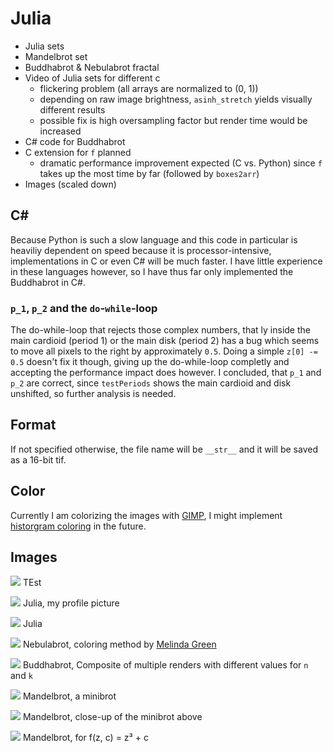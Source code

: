 # Julia
- Julia sets
- Mandelbrot set
- Buddhabrot & Nebulabrot fractal
- Video of Julia sets for different c
  - flickering problem (all arrays are normalized to (0, 1))
  - depending on raw image brightness, ``asinh_stretch`` yields visually different results
  - possible fix is high oversampling factor but render time would be increased
- C# code for Buddhabrot
- C extension for ``f`` planned
  - dramatic performance improvement expected (C vs. Python) since ``f`` takes up the most time by far (followed by ``boxes2arr``)
- Images (scaled down)

## C#
Because Python is such a slow language and this code in particular is heaviliy dependent on speed because it is processor-intensive, implementations in C or even C# will be much faster. I have little experience in these languages however, so I have thus far only implemented the Buddhabrot in C#.
### ``p_1``, ``p_2`` and the ``do``-``while``-loop
The do-while-loop that rejects those complex numbers, that ly inside the main cardioid (period 1) or the main disk (period 2) has a bug which seems to move all pixels to the right by approximately ``0.5``. Doing a simple ``z[0] -= 0.5`` doesn't fix it though, giving up the do-while-loop completly and accepting the performance impact does however. I concluded, that ``p_1`` and ``p_2`` are correct, since ``testPeriods`` shows the main cardioid and disk unshifted, so further analysis is needed.

## Format
If not specified otherwise, the file name will be ``__str__`` and it will be saved as a 16-bit tif.

## Color
Currently I am colorizing the images with [GIMP](https://www.gimp.org/), I might implement [historgram coloring](https://en.wikipedia.org/wiki/Plotting_algorithms_for_the_Mandelbrot_set#Histogram_coloring) in the future.

## Images

![](https://github.com/leftgoes/Julia/blob/main/images/Julia.jpg)
TEst

![](https://github.com/leftgoes/Julia/blob/main/images/Julia%3B%20f(z)%20%3D%20z%20%5E%202%20%2B%20c%3B%20(-2-2i%2C%202%2B2i)%3B%20i(300%2C%202)%3B%20img(1200%2C%201200)%3B%20r2%3B%20th8%3B%20t62.04%3B%20o7.jpg)
Julia, my profile picture

![](https://github.com/leftgoes/Julia/blob/main/images/Julia%3B%20f(z)%20%3D%20z%20%5E%202%20%2B%20c%3B%20(-2%2B2i%2C%20-2%2B2i)%3B%20i(400%2C%202)%3B%20img(3000%2C%203000)%3B%20r2%3B%20th8%3B%20t5.64.jpg)
Julia

![](https://github.com/leftgoes/Julia/blob/main/images/Buddhabrot.jpg)
Nebulabrot, coloring method by [Melinda Green](https://superliminal.com/fractals/bbrot/)

![](https://github.com/leftgoes/Julia/blob/main/images/Buddhabrot%3B%20(-2-2i%2C%202%2B2i)%3B%20img(1500%2C%201500)%2C%20k(50k%2C%20500k%2C%2050k%2C%205k)%2C%20n(200k%2C%202m%2C%20100k%2C%2010k)%3B%20th8%3B%20t.jpg)
Buddhabrot, Composite of multiple renders with different values for ``n`` and ``k``

![](https://github.com/leftgoes/Julia/blob/main/images/Mandelbrot%3B%20(-0.743352131%2B0.131366432i%2C%20-0.743352123%2B0.1313664416i)%3B%20i(10000%2C%202)%3B%20img(6000%2C%20-98524816908)%3B%20r2%3B%20th8%3B%20t1895.96.jpg)
Mandelbrot, a minibrot

![](https://github.com/leftgoes/Julia/blob/main/images/Mandelbrot%3B%20f(z%2C%20c)%20%3D%20z%20%5E%202%20%2B%20c%3B%20(-0.74335212625-0.7433521253i%2C%200.1313664357%2B0.1313664364i)%3B%20i(80000%2C%202)%3B%20img(3000%2C%202211)%3B%20r2%3B%20th8%3B%20t840.86.jpg)
Mandelbrot, close-up of the minibrot above

![](https://github.com/leftgoes/Julia/blob/main/images/Mandelbrot%3B%20f(z%2C%20c)%20%3D%20z%20%5E%203%20%2B%20c%3B%20(-0.5-0.05i%2C%200.5%2B1.5i)%3B%20i(2000%2C%202)%3B%20img(12000%2C%2021000)%3B%20r2%3B%20th8%3B%20t3626.83%3B%20o3.jpg)
Mandelbrot, for f(z, c) = z³ + c
